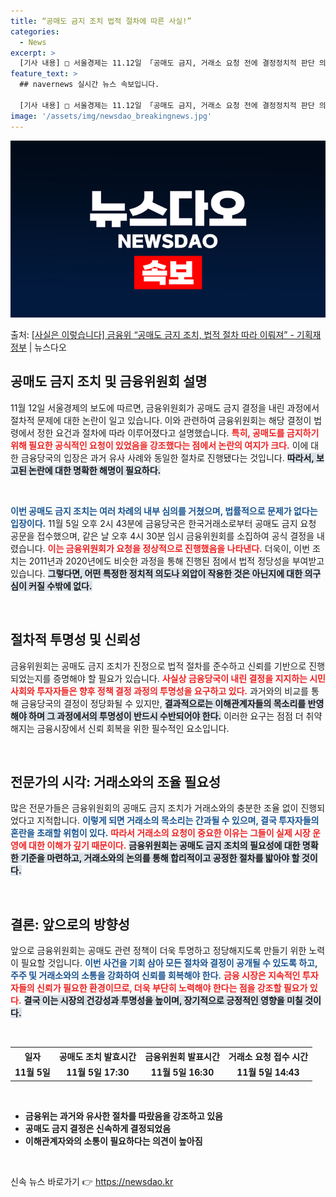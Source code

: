 ```yaml
---
title: “공매도 금지 조치 법적 절차에 따른 사실!”
categories:
  - News
excerpt: >
  [기사 내용] □ 서울경제는 11.12일 「공매도 금지, 거래소 요청 전에 결정정치적 판단 의혹 키워」 제하…
feature_text: >
  ## navernews 실시간 뉴스 속보입니다.

  [기사 내용] □ 서울경제는 11.12일 「공매도 금지, 거래소 요청 전에 결정정치적 판단 의혹 키워」 제하…
image: '/assets/img/newsdao_breakingnews.jpg'
---
```


![뉴스다오 속보](/assets/img/newsdao_breakingnews.jpg)

<p>출처: <a href="https://newsdao.kr/2505" rel="dofollow">[사실은 이렇습니다] 금융위 “공매도 금지 조치, 법적 절차 따라 이뤄져” - 기획재정부</a> | 뉴스다오</p>

<h2 data-ke-size="size26">공매도 금지 조치 및 금융위원회 설명</h2>

<p data-ke-size="size16">11월 12일 서울경제의 보도에 따르면, 금융위원회가 공매도 금지 결정을 내린 과정에서 절차적 문제에 대한 논란이 일고 있습니다. 이와 관련하여 금융위원회는 해당 결정이 법령에서 정한 요건과 절차에 따라 이루어졌다고 설명했습니다. <b><span style="color: #ee2323;">특히, 공매도를 금지하기 위해 필요한 공식적인 요청이 있었음을 강조했다는 점에서 논란의 여지가 크다.</span></b> 이에 대한 금융당국의 입장은 과거 유사 사례와 동일한 절차로 진행됐다는 것입니다. <b><span style="background-color: #21538527;">따라서, 보고된 논란에 대한 명확한 해명이 필요하다.</span></b></p>

<p data-ke-size="size16">&nbsp;</p>

<b><span style="color: #1a5490;">이번 공매도 금지 조치는 여러 차례의 내부 심의를 거쳤으며, 법률적으로 문제가 없다는 입장이다.</span></b> 11월 5일 오후 2시 43분에 금융당국은 한국거래소로부터 공매도 금지 요청 공문을 접수했으며, 같은 날 오후 4시 30분 임시 금융위원회를 소집하여 공식 결정을 내렸습니다. <b><span style="color: #ee2323;">이는 금융위원회가 요청을 정상적으로 진행했음을 나타낸다.</span></b> 더욱이, 이번 조치는 2011년과 2020년에도 비슷한 과정을 통해 진행된 점에서 법적 정당성을 부여받고 있습니다. <b><span style="background-color: #21538527;">그렇다면, 어떤 특정한 정치적 의도나 외압이 작용한 것은 아닌지에 대한 의구심이 커질 수밖에 없다.</span></b></p>

<p data-ke-size="size16">&nbsp;</p>

<h2 data-ke-size="size26">절차적 투명성 및 신뢰성</h2>

<p data-ke-size="size16">금융위원회는 공매도 금지 조치가 진정으로 법적 절차를 준수하고 신뢰를 기반으로 진행되었는지를 증명해야 할 필요가 있습니다. <b><span style="color: #ee2323;">사실상 금융당국이 내린 결정을 지지하는 시민사회와 투자자들은 향후 정책 결정 과정의 투명성을 요구하고 있다.</span></b> 과거와의 비교를 통해 금융당국의 결정이 정당화될 수 있지만, <b><span style="background-color: #21538527;">결과적으로는 이해관계자들의 목소리를 반영해야 하며 그 과정에서의 투명성이 반드시 수반되어야 한다.</span></b> 이러한 요구는 점점 더 취약해지는 금융시장에서 신뢰 회복을 위한 필수적인 요소입니다.</p>

<p data-ke-size="size16">&nbsp;</p>

<h2 data-ke-size="size26">전문가의 시각: 거래소와의 조율 필요성</h2>

<p data-ke-size="size16">많은 전문가들은 금융위원회의 공매도 금지 조치가 거래소와의 충분한 조율 없이 진행되었다고 지적합니다. <b><span style="color: #1a5490;">이렇게 되면 거래소의 목소리는 간과될 수 있으며, 결국 투자자들의 혼란을 초래할 위험이 있다.</span></b> <b><span style="color: #ee2323;">따라서 거래소의 요청이 중요한 이유는 그들이 실제 시장 운영에 대한 이해가 깊기 때문이다.</span></b> <b><span style="background-color: #21538527;">금융위원회는 공매도 금지 조치의 필요성에 대한 명확한 기준을 마련하고, 거래소와의 논의를 통해 합리적이고 공정한 절차를 밟아야 할 것이다.</span></b></p>

<p data-ke-size="size16">&nbsp;</p>

<h2 data-ke-size="size26">결론: 앞으로의 방향성</h2>

<p data-ke-size="size16">앞으로 금융위원회는 공매도 관련 정책이 더욱 투명하고 정당해지도록 만들기 위한 노력이 필요할 것입니다. <b><span style="color: #1a5490;">이번 사건을 기회 삼아 모든 절차와 결정이 공개될 수 있도록 하고, 주주 및 거래소와의 소통을 강화하여 신뢰를 회복해야 한다.</span></b> <b><span style="color: #ee2323;">금융 시장은 지속적인 투자자들의 신뢰가 필요한 환경이므로, 더욱 부단히 노력해야 한다는 점을 강조할 필요가 있다.</span></b> <b><span style="background-color: #21538527;">결국 이는 시장의 건강성과 투명성을 높이며, 장기적으로 긍정적인 영향을 미칠 것이다.</span></b></p>

<p data-ke-size="size16">&nbsp;</p>

<table>
  <tr>
    <th>일자</th>
    <th>공매도 조치 발효시간</th>
    <th>금융위원회 발표시간</th>
    <th>거래소 요청 접수 시간</th>
  </tr>
  <tr>
    <td style="text-align: center; height: 17px;"><b>11월 5일</b></td>
    <td style="text-align: center; height: 17px;"><b>11월 5일 17:30</b></td>
    <td style="text-align: center; height: 17px;"><b>11월 5일 16:30</b></td>
    <td style="text-align: center; height: 17px;"><b>11월 5일 14:43</b></td>
  </tr>
</table>

<p data-ke-size="size16">&nbsp;</p>

<ul>
  <li><b>금융위는 과거와 유사한 절차를 따랐음을 강조하고 있음</b></li>
  <li><b>공매도 금지 결정은 신속하게 결정되었음</b></li>
  <li><b>이해관계자와의 소통이 필요하다는 의견이 높아짐</b></li>
</ul>

<p data-ke-size="size16">&nbsp;</p> 

신속 뉴스 바로가기 👉 <a href="https://newsdao.kr" rel="dofollow">https://newsdao.kr</a>


